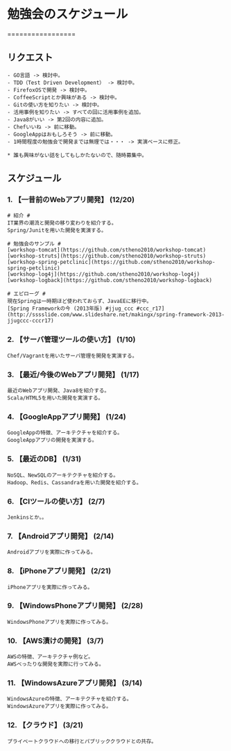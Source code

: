 # 勉強会のスケジュール #
=================

## リクエスト
    - GO言語 -> 検討中。
    - TDD（Test Driven Development） -> 検討中。
    - FirefoxOSで開発 -> 検討中。
    - CoffeeScriptとか興味がある -> 検討中。
    - Gitの使い方を知りたい -> 検討中。
    - 活用事例を知りたい -> すべての回に活用事例を追加。
    - Java8がいい -> 第2回の内容に追加。
    - Chefいいね -> 前に移動。
    - GoogleAppはおもしろそう -> 前に移動。
    - 1時間程度の勉強会で開発までは無理では・・・ -> 実演ベースに修正。

    * 誰も興味がない話をしてもしかたないので、随時募集中。

## スケジュール
### 1. 【一昔前のWebアプリ開発】 (12/20)
    # 紹介 #
    IT業界の潮流と開発の移り変わりを紹介する。
    Spring/Junitを用いた開発を実演する。

    # 勉強会のサンプル #
    [workshop-tomcat](https://github.com/stheno2010/workshop-tomcat)
    [workshop-struts](https://github.com/stheno2010/workshop-struts)
    [workshop-spring-petclinic](https://github.com/stheno2010/workshop-spring-petclinic)
    [workshop-log4j](https://github.com/stheno2010/workshop-log4j)
    [workshop-logback](https://github.com/stheno2010/workshop-logback)

    # エピローグ #
    現在Springは一時期ほど使われておらず、JavaEEに移行中。
    [Spring Frameworkの今 (2013年版) #jjug_ccc #ccc_r17](http://sssslide.com/www.slideshare.net/makingx/spring-framework-2013-jjugccc-cccr17)

### 2. 【サーバ管理ツールの使い方】 (1/10)
    Chef/Vagrantを用いたサーバ管理を開発を実演する。

### 3. 【最近/今後のWebアプリ開発】 (1/17)
    最近のWebアプリ開発、Java8を紹介する。
    Scala/HTML5を用いた開発を実演する。
### 4. 【GoogleAppアプリ開発】 (1/24)
    GoogleAppの特徴、アーキテクチャを紹介する。
    GoogleAppアプリの開発を実演する。
### 5. 【最近のDB】 (1/31)
    NoSQL、NewSQLのアーキテクチャを紹介する。
    Hadoop、Redis、Cassandraを用いた開発を紹介する。
### 6. 【CIツールの使い方】 (2/7)
    Jenkinsとか。。
### 7. 【Androidアプリ開発】 (2/14)
    Androidアプリを実際に作ってみる。
### 8. 【iPhoneアプリ開発】 (2/21)
    iPhoneアプリを実際に作ってみる。
### 9. 【WindowsPhoneアプリ開発】 (2/28)
    WindowsPhoneアプリを実際に作ってみる。
### 10. 【AWS漬けの開発】 (3/7)
    AWSの特徴、アーキテクチャ例など。
    AWSべったりな開発を実際に行ってみる。
### 11. 【WindowsAzureアプリ開発】 (3/14)
    WindowsAzureの特徴、アーキテクチャを紹介する。
    WindowsAzureアプリを実際に作ってみる。
### 12. 【クラウド】 (3/21)
    プライベートクラウドへの移行とパブリッククラウドとの共存。
